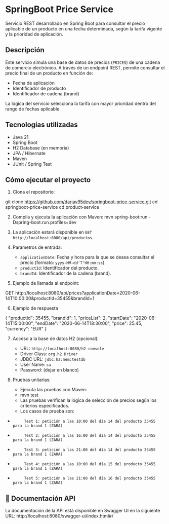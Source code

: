 # SpringBoot Price Service

Servicio REST desarrollado en Spring Boot para consultar el precio aplicable de un producto en una fecha determinada, según la tarifa vigente y la prioridad de aplicación.

## Descripción

Este servicio simula una base de datos de precios (`PRICES`) de una cadena de comercio electrónico. A través de un endpoint REST, permite consultar el precio final de un producto en función de:

- Fecha de aplicación
- Identificador de producto
- Identificador de cadena (brand)

La lógica del servicio selecciona la tarifa con mayor prioridad dentro del rango de fechas aplicable.

## Tecnologías utilizadas
- Java 21
- Spring Boot
- H2 Database (en memoria)
- JPA / Hibernate
- Maven
- JUnit / Spring Test

## Cómo ejecutar el proyecto
1. Clona el repositorio:

git clone https://github.com/darjav95dev/springboot-price-service.git
cd springboot-price-service
cd product-service

2. Compila y ejecuta la aplicación con Maven:
   mvn spring-boot:run -Dspring-boot.run.profiles=dev

3. La aplicación estará disponible en `GET http://localhost:8080/api/productos`.

4. Parametros de entrada:
    - `applicationDate`: Fecha y hora para la que se desea consultar el precio (formato: `yyyy-MM-dd'T'HH:mm:ss`).
    - `productId`: Identificador del producto.
    - `brandId`: Identificador de la cadena (brand).

5. Ejemplo de llamada al endpoint:

GET http://localhost:8080/api/prices?applicationDate=2020-06-14T10:00:00&productId=35455&brandId=1

6. Ejemplo de respuesta

{
"productId": 35455,
"brandId": 1,
"priceList": 2,
"startDate": "2020-06-14T15:00:00",
"endDate": "2020-06-14T18:30:00",
"price": 25.45,
"currency": "EUR"
}

7. Acceso a la base de datos H2 (opcional):
    - URL: `http://localhost:8080/h2-console`
    - Driver Class: `org.h2.Driver`
    - JDBC URL: `jdbc:h2:mem:testdb`
    - User Name: `sa`
    - Password: (dejar en blanco)

8. Pruebas unitarias:
    - Ejecuta las pruebas con Maven:
    - mvn test
    - Las pruebas verifican la lógica de selección de precios según los criterios especificados.
    - Los casos de prueba son:

-          Test 1: petición a las 10:00 del día 14 del producto 35455   para la brand 1 (ZARA)
-          Test 2: petición a las 16:00 del día 14 del producto 35455   para la brand 1 (ZARA)
-          Test 3: petición a las 21:00 del día 14 del producto 35455   para la brand 1 (ZARA)
-          Test 4: petición a las 10:00 del día 15 del producto 35455   para la brand 1 (ZARA)
-          Test 5: petición a las 21:00 del día 16 del producto 35455   para la brand 1 (ZARA)


## 📄 Documentación API

La documentación de la API está disponible en Swagger UI en la siguiente URL:
http://localhost:8080/swagger-ui/index.html#/